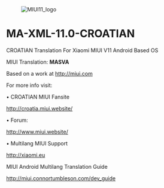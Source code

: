 <dl><dd><img src="https://imgur.com/qHcGbnv" border="0" alt="MIUI11_logo"></a></dd></dl>


MA-XML-11.0-CROATIAN
==========================

CROATIAN Translation For Xiaomi MIUI V11 Android Based OS


 MIUI Translation: **MASVA**

 Based on a work at http://miui.com


 For more info visit:
 
 • CROATIAN MIUI Fansite

   http://croatia.miui.website/
   
 • Forum:

  http://www.miui.website/
  
 • Multilang MIUI Support
 
   http://xiaomi.eu


  MIUI Android Multilang Translation Guide

  http://miui.connortumbleson.com/dev_guide
